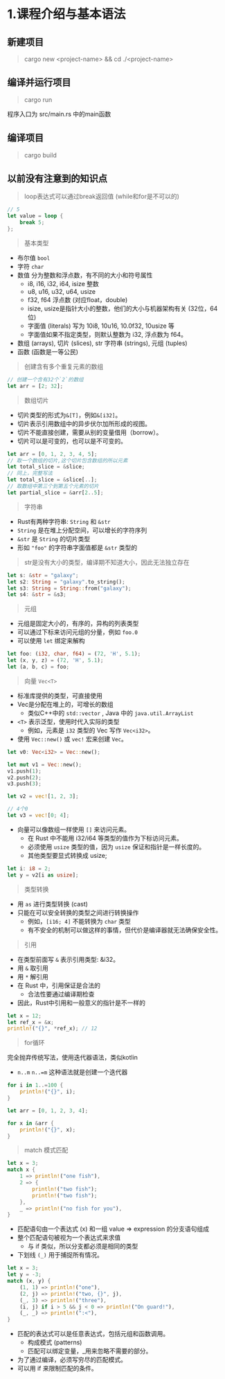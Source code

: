 # 1.课程介绍与基本语法

## 新建项目

> cargo new \<project-name\> && cd ./\<project-name\>

## 编译并运行项目

> cargo run

程序入口为 src/main.rs 中的main函数

## 编译项目

> cargo build

## 以前没有注意到的知识点

> loop表达式可以通过break返回值 (while和for是不可以的)

~~~rust
// 5
let value = loop {
    break 5;
};
~~~

> 基本类型

- 布尔值 `bool`
- 字符 `char`
- 数值 分为整数和浮点数，有不同的大小和符号属性
    - i8, i16, i32, i64, isize 整数
    - u8, u16, u32, u64, usize
    - f32, f64 浮点数 (对应float，double)
    - isize, usize是指针大小的整数，他们的大小与机器架构有关 (32位，64位)
    - 字面值 (literals) 写为 10i8, 10u16, 10.0f32, 10usize 等
    - 字面值如果不指定类型，则默认整数为 i32, 浮点数为 f64。
- 数组 (arrays), 切片 (slices), str 字符串 (strings), 元组 (tuples)
- 函数 (函数是一等公民)

> 创建含有多个重复元素的数组

~~~rust
// 创建一个含有32个`2`的数组
let arr = [2; 32];
~~~

> 数组切片

- 切片类型的形式为`&[T]`，例如`&[i32]`。
- 切片表示引用数组中的异步伏尔加所形成的视图。
- 切片不能直接创建，需要从别的变量借用（borrow）。
- 切片可以是可变的，也可以是不可变的。

~~~rust
let arr = [0, 1, 2, 3, 4, 5];
// 取一个数组的切片,这个切片包含数组的所以元素
let total_slice = &slice;
// 同上，完整写法
let total_slice = &slice[..];
// 取数组中第三个到第五个元素的切片
let partial_slice = &arr[2..5];
~~~

> 字符串

- Rust有两种字符串: `String` 和 `&str`
- `String` 是在堆上分配空间，可以增长的字符序列
- `&str` 是 `String` 的切片类型
- 形如 `"foo"` 的字符串字面值都是 `&str` 类型的

> str是没有大小的类型，编译期不知道大小，因此无法独立存在

~~~rust
let s: &str = "galaxy";
let s2: String = "galaxy".to_string();
let s3: String = String::from("galaxy");
let s4: &str = &s3;
~~~

> 元组

- 元组是固定大小的，有序的，异构的列表类型
- 可以通过下标来访问元组的分量，例如 `foo.0`
- 可以使用 `let` 绑定来解构

~~~rust
let foo: (i32, char, f64) = (72, 'H', 5.1);
let (x, y, z) = (72, 'H', 5.1);
let (a, b, c) = foo;
~~~

> 向量 `Vec<T>`

- 标准库提供的类型，可直接使用
- Vec是分配在堆上的，可增长的数组
    - 类似C++中的 `std::vector` , Java 中的 `java.util.ArrayList`
- `<T>` 表示泛型，使用时代入实际的类型
    - 例如，元素是 `i32` 类型的 Vec 写作 `Vec<i32>`。
- 使用 `Vec::new()` 或 `vec!` 宏来创建 `Vec`。

~~~rust
let v0: Vec<i32> = Vec::new();

let mut v1 = Vec::new();
v1.push(1);
v2.push(2);
v3.push(3);

let v2 = vec![1, 2, 3];

// 4个0
let v3 = vec![0; 4];
~~~

- 向量可以像数组一样使用 `[]` 来访问元素。
    - 在 Rust 中不能用 i32/i64 等类型的值作为下标访问元素。
    - 必须使用 `usize` 类型的值，因为 `usize` 保证和指针是一样长度的。
    - 其他类型要显式转换成 usize;

~~~rust
let i: i8 = 2;
let y = v2[i as usize];
~~~

> 类型转换

- 用 `as` 进行类型转换 (cast)
- 只能在可以安全转换的类型之间进行转换操作
    - 例如，`[i16; 4]` 不能转换为 `char` 类型
    - 有不安全的机制可以做这样的事情，但代价是编译器就无法确保安全性。

> 引用

- 在类型前面写 `&` 表示引用类型: &i32。
- 用 `&` 取引用
- 用 `*` 解引用
- 在 Rust 中，引用保证是合法的
    - 合法性要通过编译期检查
- 因此，Rust中引用和一般意义的指针是不一样的

~~~rust
let x = 12;
let ref_x = &x;
println!("{}", *ref_x); // 12
~~~

> for循环

完全抛弃传统写法，使用迭代器语法，类似kotlin

- `n..m` `n..=m` 这种语法就是创建一个迭代器

~~~rust
for i in 1..=100 {
    println!("{}", i);
}

let arr = [0, 1, 2, 3, 4];

for x in &arr {
    println!("{}", x);
}
~~~

> match 模式匹配

~~~rust
let x = 3;
match x {
    1 => println!("one fish"),
    2 => {
        println!("two fish");
        println!("two fish");
    },
    _ => println!("no fish for you"),
}
~~~

- 匹配语句由一个表达式 (x) 和一组 value => expression 的分支语句组成
- 整个匹配语句被视为一个表达式来求值
    - 与 if 类似，所以分支都必须是相同的类型
- 下划线 `(_)` 用于捕捉所有情况。

~~~rust
let x = 3;
let y = -3;
match (x, y) {
    (1, 1) => println!("one"),
    (2, j) => println!("two, {}", j),
    (_, 3) => println!("three"),
    (i, j) if i > 5 && j < 0 => println!("On guard!"),
    (_, _) => println!(":<"),
}
~~~

- 匹配的表达式可以是任意表达式，包括元组和函数调用。
    - 构成模式 (patterns)
    - 匹配可以绑定变量，_用来忽略不需要的部分。
- 为了通过编译，必须写穷尽的匹配模式。
- 可以用 if 来限制匹配的条件。


